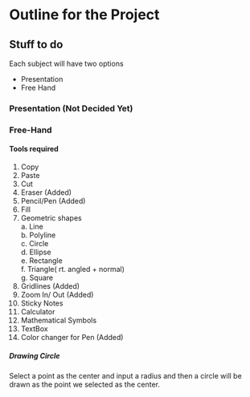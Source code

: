 # Outline for the Project

## Stuff to do

Each subject will have two options 

- Presentation
- Free Hand

### Presentation (Not Decided Yet)

### Free-Hand
#### Tools required
1. Copy 
2. Paste
3. Cut
4. Eraser  (Added)
5. Pencil/Pen (Added)
6. Fill
7. Geometric shapes<br>
    a. Line<br>
    b. Polyline<br>
    c. Circle<br>
    d. Ellipse<br>
    e. Rectangle<br>
    f. Triangle( rt. angled + normal) <br>
    g. Square <br>
8. Gridlines (Added)
9. Zoom In/ Out   (Added)
10. Sticky Notes
11. Calculator
12. Mathematical Symbols
13. TextBox
14. Color changer for Pen (Added)

##### Drawing Circle

Select a point as the center and input a radius and then a circle will be drawn as the point we selected as the center.
